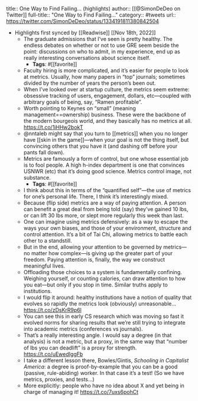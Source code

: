 title:: One Way to Find Failing... (highlights)
author:: [[@SimonDeDeo on Twitter]]
full-title:: "One Way to Find Failing..."
category:: #tweets
url:: https://twitter.com/SimonDeDeo/status/1334191811380842504

- Highlights first synced by [[Readwise]] [[Nov 18th, 2022]]
	- The graduate admissions that I’ve seen is pretty healthy. The endless debates on whether or not to use GRE seem beside the point: discussions on who to admit, in my experience, end up as really interesting conversations about science itself.
		- **Tags**: #[[favorite]]
	- Faculty hiring is more complicated, and it’s easier for people to look at metrics. Usually, how many papers in “top” journals; sometimes divided by the number of years the person’s been out.
	- When I’ve looked over at startup culture, the metrics seem extreme: obsessive tracking of users, engagement, dollars, etc—coupled with arbitrary goals of being, say, “Ramen profitable”.
	- Worth pointing to Keynes on “small” (meaning management==ownership) business. These were the backbone of the modern bourgeois world, and they basically has no metrics at all. https://t.co/1iHHw2bokT
	- @nntaleb might say that you turn to [[metrics]] when you no longer have [[skin in the game]]—when your goal is not the thing itself, but convincing others that you have it (and dashing off before your pants fall down).
	- Metrics are famously a form of control, but one whose essential job is to fool people. A high h-index department is one that convinces USNWR (etc) that it’s doing good science. Metrics control image, not substance.
		- **Tags**: #[[favorite]]
	- I think about this in terms of the “quantified self”—the use of metrics for one’s personal life. There, I think it’s interestingly mixed.
	- Because (flip side) metrics are a way of paying attention. A person can benefit a great deal from being told (say) they’ve gained 10 lbs, or can lift 30 lbs more, or slept more regularly this week than last.
	- One can imagine using metrics defensively: as a way to escape the ways your own biases, and those of your environment, structure and control attention. It’s a bit of Tai Chi, allowing metrics to battle each other to a standstill.
	- But in the end, allowing your attention to be governed by metrics—no matter how complex—is giving up the greater part of your freedom. Paying attention is, finally, the way we construct meaningful lives.
	- Offloading those choices to a system is fundamentally confining. Weighing yourself, or counting calories, can draw attention to how you eat—but only if you stop in time. Similar truths apply to institutions.
	- I would flip it around: healthy institutions have a notion of quality that evolves so rapidly the metrics look (obviously) unreasonable... https://t.co/zDsKrR9p6l
	- You can see this in early CS research which was moving so fast it evolved norms for sharing results that we’re still trying to integrate into academic metrics (conferences vs journals).
	- That’s a really interesting angle. I would say a degree (in that analysis) is not a metric, but a proxy, in the same way that “number of lbs you can deadlift” is a proxy for strength.
	  https://t.co/uEwedIggFb
	- I take a different lesson there, Bowles/Gintis, _Schooling in Capitalist America_: a degree is proof-by-example that you can be a good (passive, rule-abiding) worker. In that case it’s a test! (So we have metrics, proxies, and tests...)
	- More explicitly: people who have no idea about X and yet being in charge of managing it! https://t.co/7uxs6pohCt